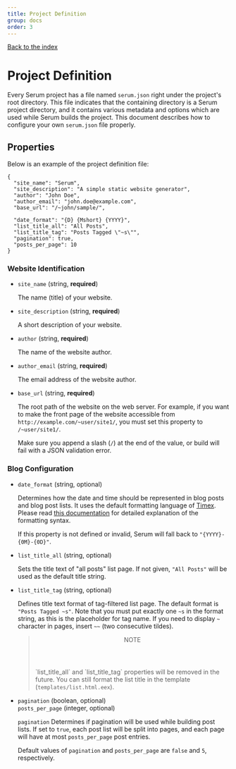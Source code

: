 ```yaml
---
title: Project Definition
group: docs
order: 3
---
```


[Back to the index](%page:docs/index)

# Project Definition

Every Serum project has a file named `serum.json` right under the project's
root directory. This file indicates that the containing directory is a Serum
project directory, and it contains various metadata and options which are used
while Serum builds the project. This document describes how to configure your
own `serum.json` file properly.

## Properties

Below is an example of the project definition file:

```lang-javascript
{
  "site_name": "Serum",
  "site_description": "A simple static website generator",
  "author": "John Doe",
  "author_email": "john.doe@example.com",
  "base_url": "/~john/sample/",

  "date_format": "{D} {Mshort} {YYYY}",
  "list_title_all": "All Posts",
  "list_title_tag": "Posts Tagged \"~s\"",
  "pagination": true,
  "posts_per_page": 10
}
```

### Website Identification

* `site_name` (string, **required**)

    The name (title) of your website.

* `site_description` (string, **required**)

    A short description of your website.

* `author` (string, **required**)

    The name of the website author.

* `author_email` (string, **required**)

    The email address of the website author.

* `base_url` (string, **required**)

    The root path of the website on the web server. For example, if
    you want to make the front page of the website accessible from
    `http://example.com/~user/site1/`, you must set this property to
    `/~user/site1/`.

    Make sure you append a slash  (`/`) at the end of the value,
    or build will fail with a JSON validation error.

### Blog Configuration

* `date_format` (string, optional)

    Determines how the date and time should be represented in blog posts and
    blog post lists. It uses the default formatting language of
    [Timex](https://github.com/bitwalker/timex). Please read
    [this documentation](https://hexdocs.pm/timex/Timex.Format.DateTime.Formatters.Default.html)
    for detailed explanation of the formatting syntax.

    If this property is not defined or invalid, Serum will fall back to
    `"{YYYY}-{0M}-{0D}"`.

* `list_title_all` (string, optional)

    Sets the title text of "all posts" list page. If not given, `"All Posts"`
    will be used as the default title string.

* `list_title_tag` (string, optional)

    Defines title text format of tag-filtered list page. The default format is
    `"Posts Tagged ~s"`. Note that you must put exactly one `~s` in the format
    string, as this is the placeholder for tag name. If you need to display
    `~` character in pages, insert `~~` (two consecutive tildes).

    <blockquote class="note">
      <header>NOTE</header>
      <p>`list_title_all` and `list_title_tag` properties will be removed in
      the future. You can still format the list title in the template
      (<code>templates/list.html.eex</code>).
    </blockquote>

* `pagination` (boolean, optional)<br>
  `posts_per_page` (integer, optional)

    `pagination` Determines if pagination will be used while building post
    lists. If set to `true`, each post list will be split into pages, and each
    page will have at most `posts_per_page` post entries.

    Default values of `pagination` and `posts_per_page` are `false` and `5`,
    respectively.

